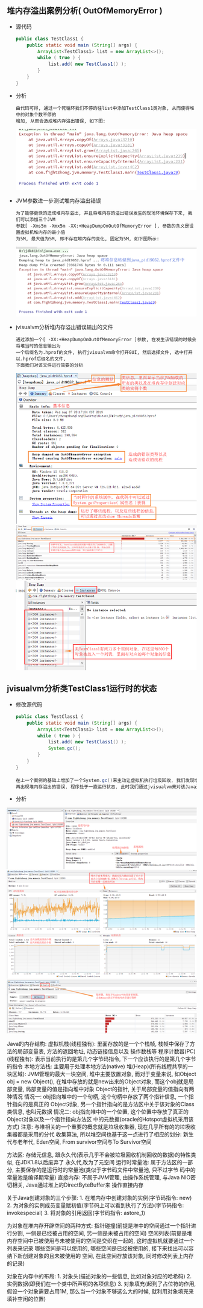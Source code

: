 


## 堆内存溢出案例分析( OutOfMemoryError )
- 源代码
	```java
	public class TestClass1 {
		public static void main (String[] args) {
			ArrayList<TestClass1> list = new ArrayList<>();
			while ( true ) {
				list.add( new TestClass1() );
			}
		}
	}
	```
- 分析
	```
	由代码可得, 通过一个死循环我们不停的往list中添加TestClass1类对象, 从而使得堆中的对象个数不停的
	增加, 从而会造成堆内存溢出错误, 如下图: 
	```

	<img src="photos/028_堆内存溢出_1.png" />	

- JVM参数进一步测试堆内存溢出错误
	```
	为了能够更快的造成堆内存溢出, 并且将堆内存的溢出错误发生的现场环境保存下来, 我们可以添加三个JVM
	参数[ -Xms5m -Xmx5m -XX:+HeapDumpOnOutOfMemoryError ], 参数的含义是设置虚拟机堆内存的最小值
	为5M, 最大值为5M, 即不存在堆内存的变化, 固定为5M, 如下图所示: 
	```

	<img src="photos/028_堆内存溢出_2.png" />	

- jvisualvm分析堆内存溢出错误输出的文件
	```
	通过添加一个[ -XX:+HeapDumpOnOutOfMemoryError ]参数, 在发生该错误的时候会将堆当时的信息输出为
	一个后缀名为.hprof的文件, 执行jvisualvm命令打开GUI, 然后选择文件, 选中打开以.hprof后缀名的文件,
	下面我们对该文件进行简要的分析
	```

	<img src="photos/028_堆内存溢出_3.png" />
	<img src="photos/028_堆内存溢出_4.png" />
	<img src="photos/028_堆内存溢出_5.png" />


## jvisualvm分析类TestClass1运行时的状态
- 修改源代码
	```java
	public class TestClass1 {
		public static void main (String[] args) {
			ArrayList<TestClass1> list = new ArrayList<>();
			while ( true ) {
				list.add( new TestClass1() );
				System.gc();
			}
		}
	}

	在上一个案例的基础上增加了一个System.gc()来主动让虚拟机执行垃圾回收, 我们发现增加了该代码后没有
	再出现堆内存溢出的错误, 程序处于一直运行状态, 此时我们通过jvisualvm来对该Java进程进行分析
	```

- 分析

<img src="photos/028_堆内存溢出_6.png" />
<img src="photos/028_堆内存溢出_7.png" />
<img src="photos/028_堆内存溢出_8.png" />













Java的内存结构:
  虚拟机栈(线程独有): 里面存放的是一个个栈帧, 栈帧中保存了方法的局部变量表, 方法的返回地址, 动态链接信息以及
            操作数栈等
  程序计数器(PC)(线程独有): 表示当前执行的是第几个字节码指令, 下一个应该执行的是第几个字节码指令
  本地方法栈: 主要用于处理本地方法(native)
  堆(Heap)(所有线程共享的一块区域): JVM管理的最大一块空间, 堆中主要放置对象, 而对于变量来说, 如Object obj = new Object(),
            在堆中存放的就是new出来的Object对象, 而这个obj就是局部变量, 局部变量的值是指向堆中对象
            Object的指针, 关于局部变量的值指向有两种情况
            情况一: obj指向堆中的一个句柄, 这个句柄中存放了两个指针信息, 一个指针指向的是真正的
                   Object对象, 另一个指针指向的是方法区中关于该对象的Class类信息, 也叫元数据
            情况二: obj指向堆中的一个位置, 这个位置中存放了真正的Object对象以及一个指针指向方法区
                    中的元数据(oracle的Hotspot虚拟机采用该方式)
            注意: 与堆相关的一个重要的概念就是垃圾收集器, 现在几乎所有的的垃圾收集器都是采用的分代
                  收集算法, 所以堆空间也基于这一点进行了相应的划分: 新生代与老年代, Eden空间,
                  From survivor空间与To Survivor空间

  方法区: 存储元信息, 跟永久代(表示几乎不会被垃圾回收机制回收的数据)的特性类似, 在JDK1.8以后废弃了
          永久代,改为了元空间
  运行时常量池: 属于方法区的一部分, 主要保存的是运行时的常量池(类似于字节码文件中常量池, 只不过字节
                码中的常量池是编译期常量)
  直接内存: 不属于JVM管理, 由操作系统管理, 与Java NIO密切相关, Java通过堆上的DirectByteBuffer来
           操作直接内存



关于Java创建对象的三个步骤:
		1. 在堆内存中创建对象的实例(字节码指令: new)
		2. 为对象的实例成员变量赋初值(字节码上可以看到执行了<init>方法)(字节码指令: invokespecial)
		3. 将对象的引用返回(字节码指令: astore_1)

为对象在堆内存开辟空间的两种方式:
	指针碰撞(前提是堆中的空间通过一个指针进行分割, 一侧是已经被占用的空间, 另一侧是未被占用的空间)
	空闲列表(前提是堆内存空间中已被使用与未被使用的空间是交织在一起的, 这时虚拟机就要通过一个列表来记录
					哪些空间是可以使用的, 哪些空间是已经被使用的, 接下来找出可以容纳下新创建对象的且未被使用的
					空间, 在此空间存放该对象, 同时修改列表上内存的记录)

对象在内存中的布局:
	1. 对象头(描述对象的一些信息, 比如对象对应的哈希码)
	2. 实例数据(即我们在一个类中所声明的各项信息)
	3. 对象填充(起到了占位符的作用, 假设一个对象需要占用1M, 那么当一个对象不够这么大的时候, 就利用对象填充来填补空闲的位置)





